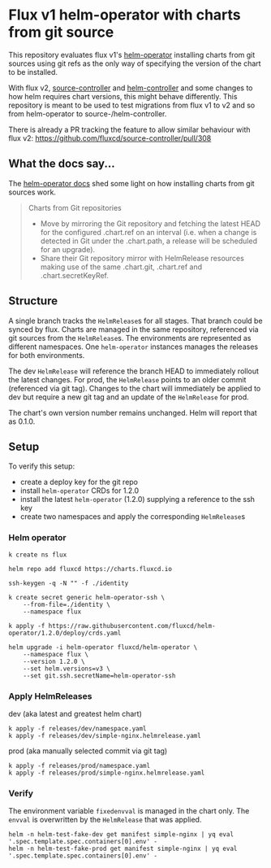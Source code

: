 # Flux v1 helm-operator with charts from git source

This repository evaluates flux v1's [helm-operator](https://github.com/fluxcd/helm-operator) installing charts from git sources using git refs as the only way of specifying the version of the chart to be installed. 

With flux v2, [source-controller](https://github.com/fluxcd/source-controller) and [helm-controller](https://github.com/fluxcd/helm-controller) and some changes to how helm requires chart versions, this might behave differently. This repository is meant to be used to test migrations from flux v1 to v2 and so from helm-operator to source-/helm-controller.

There is already a PR tracking the feature to allow similar behaviour with flux v2: https://github.com/fluxcd/source-controller/pull/308

## What the docs say...

The [helm-operator docs](https://docs.fluxcd.io/projects/helm-operator/en/stable/helmrelease-guide/chart-sources/#charts-from-git-repositories) shed some light on how installing charts from git sources work.

> Charts from Git repositories
> - Move by mirroring the Git repository and fetching the latest HEAD for the configured .chart.ref on an interval (i.e. when a change is detected in Git under the .chart.path, a release will be scheduled for an upgrade).
> - Share their Git repository mirror with HelmRelease resources making use of the same .chart.git, .chart.ref and .chart.secretKeyRef.

## Structure

A single branch tracks the `HelmRelease`s for all stages. That branch could be synced by flux. Charts are managed in the same repository, referenced via git sources from the `HelmRelease`s. The environments are represented as different namespaces. One `helm-operator` instances manages the releases for both environments.

The dev `HelmRelease` will reference the branch HEAD to immediately rollout the latest changes. For prod, the `HelmRelease` points to an older commit (referenced via git tag). Changes to the chart will immediately be applied to dev but require a new git tag and an update of the `HelmRelease` for prod.

The chart's own version number remains unchanged. Helm will report that as 0.1.0.

## Setup

To verify this setup:

- create a deploy key for the git repo
- install `helm-operator` CRDs for 1.2.0
- install the latest `helm-operator` (1.2.0) supplying a reference to the ssh key
- create two namespaces and apply the corresponding `HelmRelease`s

### Helm operator

```
k create ns flux

helm repo add fluxcd https://charts.fluxcd.io

ssh-keygen -q -N "" -f ./identity

k create secret generic helm-operator-ssh \
    --from-file=./identity \
    --namespace flux

k apply -f https://raw.githubusercontent.com/fluxcd/helm-operator/1.2.0/deploy/crds.yaml

helm upgrade -i helm-operator fluxcd/helm-operator \
    --namespace flux \
    --version 1.2.0 \
    --set helm.versions=v3 \
    --set git.ssh.secretName=helm-operator-ssh
```

### Apply HelmReleases

dev (aka latest and greatest helm chart)

```
k apply -f releases/dev/namespace.yaml
k apply -f releases/dev/simple-nginx.helmrelease.yaml
```

prod (aka manually selected commit via git tag)

```
k apply -f releases/prod/namespace.yaml
k apply -f releases/prod/simple-nginx.helmrelease.yaml
```

### Verify

The environment variable `fixedenvval` is managed in the chart only. The `envval` is overwritten by the `HelmRelease` that was applied.

```
helm -n helm-test-fake-dev get manifest simple-nginx | yq eval '.spec.template.spec.containers[0].env' -
helm -n helm-test-fake-prod get manifest simple-nginx | yq eval '.spec.template.spec.containers[0].env' -
```
